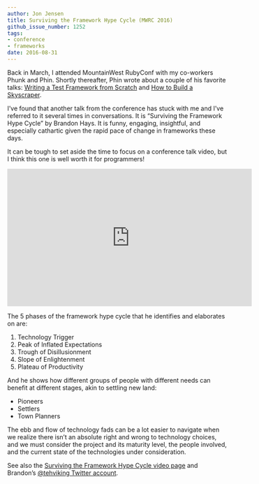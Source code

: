 ```yaml
---
author: Jon Jensen
title: Surviving the Framework Hype Cycle (MWRC 2016)
github_issue_number: 1252
tags:
- conference
- frameworks
date: 2016-08-31
---
```


Back in March, I attended MountainWest RubyConf with my co-workers Phunk and Phin. Shortly thereafter, Phin wrote about a couple of his favorite talks: [Writing a Test Framework from Scratch](/blog/2016/04/writing-test-framework-from-scratch) and [How to Build a Skyscraper](/blog/2016/04/how-to-build-skyscraper).

I’ve found that another talk from the conference has stuck with me and I’ve referred to it several times in conversations. It is “Surviving the Framework Hype Cycle” by Brandon Hays. It is funny, engaging, insightful, and especially cathartic given the rapid pace of change in frameworks these days.

It can be tough to set aside the time to focus on a conference talk video, but I think this one is well worth it for programmers!

<iframe allowfullscreen="" frameborder="0" height="315" src="https://www.youtube.com/embed/9zc4DSTRGeM" width="560"></iframe>

The 5 phases of the framework hype cycle that he identifies and elaborates on are:

1. Technology Trigger
1. Peak of Inflated Expectations
1. Trough of Disillusionment
1. Slope of Enlightenment
1. Plateau of Productivity

And he shows how different groups of people with different needs can benefit at different stages, akin to settling new land:

- Pioneers
- Settlers
- Town Planners

The ebb and flow of technology fads can be a lot easier to navigate when we realize there isn’t an absolute right and wrong to technology choices, and we must consider the project and its maturity level, the people involved, and the current state of the technologies under consideration.

See also the [Surviving the Framework Hype Cycle video page](http://confreaks.tv/videos/mwrc2016-surviving-the-framework-hype-cycle) and Brandon’s [@tehviking Twitter account](https://twitter.com/tehviking).
